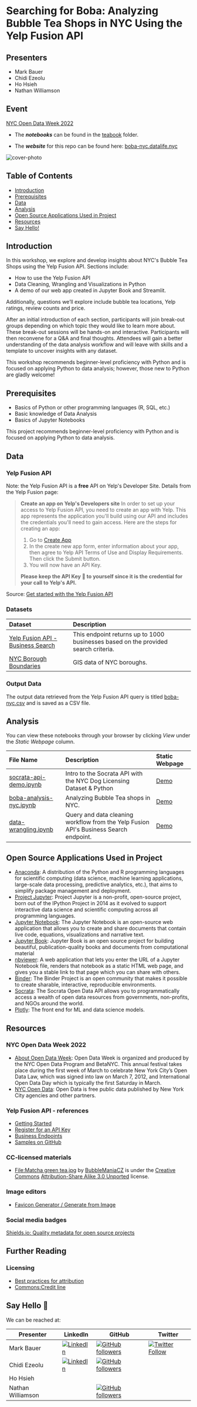 # Searching for Boba: Analyzing Bubble Tea Shops in NYC Using the Yelp Fusion API

## Presenters

- Mark Bauer
- Chidi Ezeolu
- Ho Hsieh
- Nathan Williamson

## Event

[NYC Open Data Week 2022](https://www.open-data.nyc/)

- The ___notebooks___ can be found in the [teabook](https://github.com/mebauer/boba-nyc/tree/master/teabook) folder.

- The ___website___ for this repo can be found here: [boba-nyc.datalife.nyc](https://boba-nyc.datalife.nyc)

![cover-photo](busineses-per-neighborhood.png)

## Table of Contents

- [Introduction](#Introduction)
- [Prerequisites](#Prerequisites)
- [Data](#Data)
- [Analysis](#Analysis)
- [Open Source Applications Used in Project](#Open-Source-Applications-Used-in-Project)
- [Resources](#Resources)
- [Say Hello!](#Say-Hello)

## Introduction

In this workshop, we explore and develop insights about NYC's Bubble Tea Shops using the Yelp Fusion API. Sections include:

- How to use the Yelp Fusion API
- Data Cleaning, Wrangling and Visualizations in Python
- A demo of our web app created in Jupyter Book and Streamlit.

Additionally, questions we’ll explore include bubble tea locations, Yelp ratings, review counts and price.

After an initial introduction of each section, participants will join break-out groups depending on which topic they would like to learn more about. These break-out sessions will be hands-on and interactive. Participants will then reconvene for a Q&A and final thoughts. Attendees will gain a better understanding of the data analysis workflow and will leave with skills and a template to uncover insights with any dataset.

This workshop recommends beginner-level proficiency with Python and is focused on applying Python to data analysis; however, those new to Python are gladly welcome!

## Prerequisites

- Basics of Python or other programming languages (R, SQL, etc.)
- Basic knowledge of Data Analysis
- Basics of Jupyter Notebooks

This project recommends beginner-level proficiency with Python and is focused on applying Python to data analysis.

## Data

### Yelp Fusion API

Note: the Yelp Fusion API is a __free__ API on Yelp's Developer Site. Details from the Yelp Fusion page:

> __Create an app on Yelp's Developers site__
In order to set up your access to Yelp Fusion API, you need to create an app with Yelp. This app represents the application you'll build using our API and includes the credentials you'll need to gain access. Here are the steps for creating an app:  
>
> 1. Go to [Create App](https://www.yelp.com/developers/v3/manage_app)  
> 2. In the create new app form, enter information about your app, then agree to Yelp API Terms of Use and Display Requirements. Then click the Submit button.  
> 3. You will now have an API Key.  
>
> __Please keep the API Key 🔑 to yourself since it is the credential for your call to Yelp's API.__  

Source: [Get started with the Yelp Fusion API](https://www.yelp.com/developers/documentation/v3/get_started)

### Datasets

| Dataset | Description |
| :-------- | :---------- |
| [Yelp Fusion API - Business Search](https://www.yelp.com/developers/documentation/v3/business_search) | This endpoint returns up to 1000 businesses based on the provided search criteria. |
| [NYC Borough Boundaries](https://data.cityofnewyork.us/City-Government/Borough-Boundaries/tqmj-j8zm) | GIS data of NYC boroughs. |

### Output Data

The output data retrieved from the Yelp Fusion API query is titled [boba-nyc.csv](https://github.com/mebauer/boba-nyc/blob/master/boba-nyc.csv) and is saved as a CSV file.

## Analysis

You can view these notebooks through your browser by clicking _View_ under the _Static Webpage_ column.

| File Name | Description | Static Webpage |
| :-------- | :---------- | :------------- |
| [socrata-api-demo.ipynb](socrata-api-demo.ipynb) | Intro to the Socrata API with the NYC Dog Licensing Dataset & Python | [Demo](https://boba-nyc.datalife.nyc/socrata-api-demo.html) |
| [boba-analysis-nyc.ipynb](boba-analysis-nyc.ipynb) | Analyzing Bubble Tea shops in NYC. | [Demo](https://boba-nyc.datalife.nyc/boba-analysis-nyc.html) |
| [data-wrangling.ipynb](data-wrangling.ipynb) | Query and data cleaning workflow from the Yelp Fusion API's Business Search endpoint. | [Demo](https://boba-nyc.datalife.nyc/data-wrangling.html) |

## Open Source Applications Used in Project

- [Anaconda](https://www.anaconda.com/): A distribution of the Python and R programming languages for scientific computing (data science, machine learning applications, large-scale data processing, predictive analytics, etc.), that aims to simplify package management and deployment.  
- [Project Jupyter](https://jupyter.org/index.html): Project Jupyter is a non-profit, open-source project, born out of the IPython Project in 2014 as it evolved to support interactive data science and scientific computing across all programming languages.  
- [Jupyter Notebook](https://jupyter.org/try): The Jupyter Notebook is an open-source web application that allows you to create and share documents that contain live code, equations, visualizations and narrative text.  
- [Jupyter Book](https://jupyterbook.org): Jupyter Book is an open source project for building beautiful, publication-quality books and documents from computational material
- [nbviewer](https://nbviewer.jupyter.org/): A web application that lets you enter the URL of a Jupyter Notebook file, renders that notebook as a static HTML web page, and gives you a stable link to that page which you can share with others.  
- [Binder](https://mybinder.org/): The Binder Project is an open community that makes it possible to create sharable, interactive, reproducible environments.
- [Socrata](https://dev.socrata.com/): The Socrata Open Data API allows you to programmatically access a wealth of open data resources from governments, non-profits, and NGOs around the world.
- [Plotly](https://plotly.com/): The front end for ML and data science models.

## Resources

### NYC Open Data Week 2022

- [About Open Data Week](https://2022.open-data.nyc/about/?_ga=2.50656297.1098322179.1641752075-1851954477.1641607907&_gl=1*1b9ycty*_ga*MTg1MTk1NDQ3Ny4xNjQxNjA3OTA3*_ga_7GQYNB09QV*MTY0MTc1NDU4My40LjAuMTY0MTc1NDU4My4w): Open Data Week is organized and produced by the NYC Open Data Program and BetaNYC. This annual festival  takes place during the first week of March to celebrate New York City’s Open Data Law, which was signed into law on March 7, 2012, and International Open Data Day which is typically the first Saturday in March.
- [NYC Open Data](https://opendata.cityofnewyork.us/): Open Data is free public data published by New York City agencies and other partners.

### Yelp Fusion API - references

- [Getting Started](https://www.yelp.com/developers/documentation/v3/get_started)  
- [Register for an API Key](https://www.yelp.com/developers/documentation/v3/authentication)
- [Business Endpoints](https://www.yelp.com/developers/documentation/v3/business)  
- [Samples on GitHub](https://github.com/Yelp/yelp-fusion)

### CC-licensed materials

- [File:Matcha green tea.jpg](https://commons.wikimedia.org/wiki/File:Matcha_green_tea.jpg) by [BubbleManiaCZ](https://commons.wikimedia.org/w/index.php?title=User:BubbleManiaCZ&action=edit&redlink=1) is under the [Creative Commons](https://en.wikipedia.org/wiki/en:Creative_Commons) [Attribution-Share Alike 3.0 Unported](https://creativecommons.org/licenses/by-sa/3.0/deed.en) license.

### Image editors

- [Favicon Generator / Generate from Image](https://favicon.io/favicon-converter/)

### Social media badges

[Shields.io: Quality metadata for open source projects](https://shields.io/)

## Further Reading

### Licensing

- [Best practices for attribution](https://wiki.creativecommons.org/wiki/best_practices_for_attribution)
- [Commons:Credit line](https://commons.wikimedia.org/wiki/Commons:Credit_line)

## Say Hello 👋

We can be reached at:

| Presenter | LinkedIn | GitHub | Twitter |
| --------- | -------- | ------ | ------- |
| Mark Bauer | [![LinkedIn](https://img.shields.io/badge/LinkedIn-blue?style=flat&logo=linkedin&labelColor=blue)](https://www.linkedin.com/in/markebauer) | [![GitHub followers](https://img.shields.io/github/followers/mebauer?style=social)](https://github.com/mebauer) | [![Twitter Follow](https://img.shields.io/twitter/follow/markbauerwater?style=social)](https://twitter.com/markbauerwater) |
| Chidi Ezeolu | [![LinkedIn](https://img.shields.io/badge/LinkedIn-blue?style=flat&logo=linkedin&labelColor=blue)](https://www.linkedin.com/in/chidi-ezeolu-411b0856) | [![GitHub followers](https://img.shields.io/github/followers/datalifenyc?style=social)](https://github.com/datalifenyc)| |
| Ho Hsieh | | | |
| Nathan Williamson | | [![GitHub followers](https://img.shields.io/github/followers/nateswill?style=social)](https://github.com/nateswill) | |

